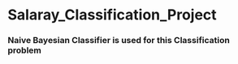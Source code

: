# Salaray_Classification_Project

### Naive Bayesian Classifier is used for this Classification problem
